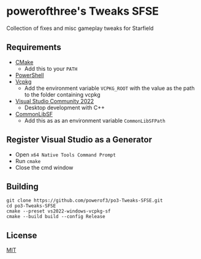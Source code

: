 # powerofthree's Tweaks SFSE

Collection of fixes and misc gameplay tweaks for Starfield

## Requirements
* [CMake](https://cmake.org/)
	* Add this to your `PATH`
* [PowerShell](https://github.com/PowerShell/PowerShell/releases/latest)
* [Vcpkg](https://github.com/microsoft/vcpkg)
	* Add the environment variable `VCPKG_ROOT` with the value as the path to the folder containing vcpkg
* [Visual Studio Community 2022](https://visualstudio.microsoft.com/)
	* Desktop development with C++
* [CommonLibSF](https://github.com/Starfield-Reverse-Engineering/CommonLibSF)
	* Add this as as an environment variable `CommonLibSFPath`

## Register Visual Studio as a Generator
* Open `x64 Native Tools Command Prompt`
* Run `cmake`
* Close the cmd window

## Building
```
git clone https://github.com/powerof3/po3-Tweaks-SFSE.git
cd po3-Tweaks-SFSE
cmake --preset vs2022-windows-vcpkg-sf
cmake --build build --config Release
```

## License
[MIT](LICENSE)
